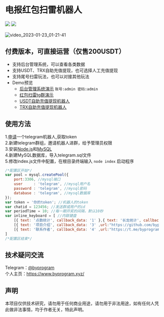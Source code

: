 # 电报红包扫雷机器人
[![](https://img.shields.io/badge/Author-byprogram-orange.svg)](https://github.com/byprogram)
[![](https://img.shields.io/badge/version-1.0-brightgreen.svg)]([https://github.com/byprogram/telegram-kuaisan-bot])<br>
<br>
![video_2023-01-23_01-21-41](https://user-images.githubusercontent.com/121013897/213930238-c64e31dd-0138-40f7-aa34-5648d21288ca.gif)

## 付费版本，可直接运营（仅售200USDT）
- 支持后台管理系统，可以查看各类数据<br>
- 支持USDT、TRX自助充值提现，也可选择人工充值提现
- 支持尾号扫雷玩法，也可以对接其他玩法
- Demo预览
    - [后台管理系统演示](http://ksadmin.byprogram.xyz/) `账号:admin 密码:admin`<br>
    - [红包扫雷tg群演示](https://t.me/+nXgsczko7F03NzBl)
    - [USDT自助充值提现机器人](https://t.me/czby_bot)
    - [TRX自助充值提现机器人](https://t.me/TRXCZBOT)
## 使用方法
1.[申请](https://t.me/BotFather)一个telegram机器人,获取token<br>
2.新建telegram群组，邀请机器人进群，给予管理员权限<br>
3.安装[Node.js](https://nodejs.org/en/)和[MySQL](https://www.mysql.com/)<br>
4.新建MySQL数据库，导入telegram.sql文件<br>
5.修改index.js文件中配置，在根目录终端输入 `node index` 启动程序<br>
``` javascript
/*配置区开始*/
var pool = mysql.createPool({
    port:3306, //mysql端口
    user     : 'telegram', //mysql用户名
    password : 'telegram', //mysql密码
    database : 'telegram', //mysql数据库
});
var token = '你的token'; //机器人的token
var chatid = 123456; //发送群或用户的id
var periodTime = 10; //每一期开奖的间隔，默认10秒
var inline_keyboard = [ //内联键盘
    [{ text: '点数统计', callback_data: '1' },{ text: '长龙统计', callback_data: '2' }], 
    [{ text: '项目介绍', callback_data: '3' ,url:"https://github.com/byprogram/telegram-kuaisan-bot-v1.0"}],
    [{ text: '联系作者', callback_data: '4' ,url:"https://t.me/byprogram"}]
]
/*配置区结束*/
```
## 技术疑问交流
Telegram：[@byprogram](https://t.me/byprogram)<br>
个人主页：https://www.byprogram.xyz/
## 声明
本项目仅供技术研究，请勿用于任何商业用途，请勿用于非法用途，如有任何人凭此做非法事情，均于作者无关，特此声明。

